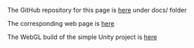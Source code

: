 The GitHub repository for this page is [here](https://github.com/kendallalevy/ModifiedUnityMechanic/) under docs/ folder

The corresponding web page is [here](https://kendallalevy.github.io/ModifiedUnityMechanic/index.html)

The WebGL build of the simple Unity project is [here](https://kendallalevy.github.io/ModifiedUnityMechanic/docs/WebGLBuild/index.html)
